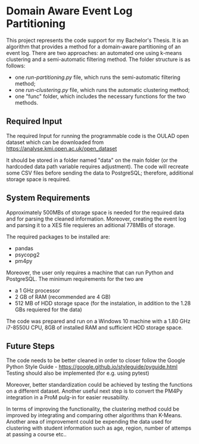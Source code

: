 # Domain Aware Event Log Partitioning

This project represents the code support for my Bachelor's Thesis. It is an algorithm that provides a method for a domain-aware partitioning of an event log. There are two approaches: an automated one using k-means clustering and a semi-automatic filtering method. The folder structure is as follows:
- one *run-partitioning.py* file, which runs the semi-automatic filtering method;
- one *run-clustering.py* file, which runs the automatic clustering method;
- one "func" folder, which includes the necessary functions for the two methods.

## Required Input
The required Input for running the programmable code is the OULAD open dataset which can be downloaded from https://analyse.kmi.open.ac.uk/open_dataset

It should be stored in a folder named "data" on the main folder (or the hardcoded data path variable requires adjustment). The code will recreate some CSV files before sending the data to PostgreSQL; therefore, additional storage space is required.

## System Requirements
Approximately 500MBs of storage space is needed for the required data and for parsing the cleaned information. Moreover, creating the event log and parsing it to a XES file requieres an aditional 778MBs of storage.

The required packages to be installed are:
- pandas
- psycopg2
- pm4py

Moreover, the user only requires a machine that can run Python and PostgreSQL. The minimum requirements for the two are
- a 1 GHz processor
- 2 GB of RAM (recommended are 4 GB)
- 512 MB of HDD storage space (for the instalation, in addition to the 1.28 GBs requiered for the data)

The code was prepared and run on a Windows 10 machine with a 1.80 GHz i7-8550U CPU, 8GB of installed RAM and sufficient HDD storage space.

## Future Steps
The code needs to be better cleaned in order to closer follow the Google Python Style Guide - https://google.github.io/styleguide/pyguide.html
Testing should also be implemented (for e.g. using pytest)

Moreover, better standardization could be achieved by testing the functions on a different dataset. Another useful next step is to convert the PM4Py integration in a ProM pulg-in for easier reusability. 

In terms of improving the functionality, the clustering method could be improved by integrating and comparing other algorithms than K-Means. Another area of improvement could be expending the data used for clustering with student information such as age, region, number of attemps at passing a course etc..
